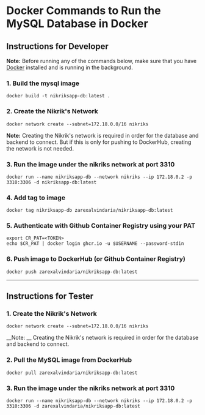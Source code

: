 # Docker Commands to Run the MySQL Database in Docker



## Instructions for Developer

**Note:** Before running any of the commands below, make sure that you have [Docker](https://www.docker.com/products/docker-desktop) installed and is running in the background.




###  1. Build the mysql image
`docker build -t nikriksapp-db:latest .`

### 2. Create the Nikrik's Network

`docker network create --subnet=172.18.0.0/16 nikriks`

__Note:__ Creating the Nikrik's network is required in order for the database and backend to connect. But if this is only for pushing to DockerHub, creating the network is not needed.

### 3. Run the image under the nikriks network at port 3310
`docker run --name nikriksapp-db --network nikriks --ip 172.18.0.2 -p 3310:3306 -d nikriksapp-db:latest`

### 4. Add tag to image
`docker tag nikriksapp-db zarexalvindaria/nikriksapp-db:latest`

### 5. Authenticate with Github Container Registry using your PAT

```
export CR_PAT=<TOKEN>
echo $CR_PAT | docker login ghcr.io -u $USERNAME --password-stdin
```

### 6. Push image to DockerHub (or Github Container Registry)
`docker push zarexalvindaria/nikriksapp-db:latest`



----------------------------

## Instructions for Tester

### 1. Create the Nikrik's Network

`docker network create --subnet=172.18.0.0/16 nikriks`

__Note: __ Creating the Nikrik's network is required in order for the database and backend to connect.

### 2. Pull the MySQL image from DockerHub
`docker pull zarexalvindaria/nikriksapp-db:latest`

### 3. Run the image under the nikriks network at port 3310
`docker run --name nikriksapp-db --network nikriks --ip 172.18.0.2 -p 3310:3306 -d zarexalvindaria/nikriksapp-db:latest`